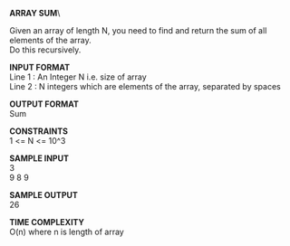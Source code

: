 **ARRAY SUM**\

Given an array of length N, you need to find and return the sum of all elements of the array.\
Do this recursively.

**INPUT FORMAT**\
Line 1 : An Integer N i.e. size of array\
Line 2 : N integers which are elements of the array, separated by spaces

**OUTPUT FORMAT**\
Sum

**CONSTRAINTS**\
1 <= N <= 10^3

**SAMPLE INPUT**\
3\
9 8 9

**SAMPLE OUTPUT**\
26

**TIME COMPLEXITY**\
O(n) where n is length of array
